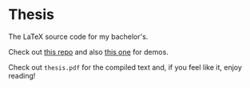 # Thesis
The LaTeX source code for my bachelor's.

Check out [this repo](https://github.com/AndreiMoraru123/ObjectTracking) and also [this one](https://github.com/AndreiMoraru123/SensorFusion) for demos.

Check out ```thesis.pdf``` for the compiled text and, if you feel like it, enjoy reading!
